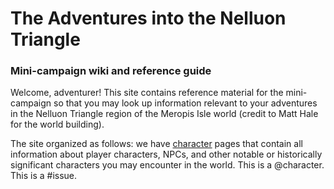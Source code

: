 # The Adventures into the Nelluon Triangle 
### Mini-campaign wiki and reference guide 

Welcome, adventurer! This site contains reference material for the mini-campaign so that you may look up information relevant to your adventures in the Nelluon Triangle region of the Meropis Isle world (credit to Matt Hale for the world building). 

The site organized as follows: we have [character](characters.md) pages that contain all information about player characters, NPCs, and other notable or historically significant characters you may encounter in the world. This is a @character. This is a #issue. 

